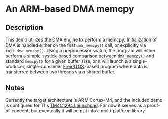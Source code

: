 # An ARM-based DMA memcpy

## Description

This demo utilizes the DMA engine to perform a memcpy.  Initialization of DMA 
is handled either on the first `dma_memcpy()` call, or explicitly via 
`init_dma_memcpy()`.  Using a preprocessor switch, the program will either 
perform a simple systick-based comparison between `dma_memcpy()` and standard
`memcpy()` for a given buffer size, or it will launch a a single-producer, 
single-consumer [FreeRTOS](http://www.freertos.org)-based program where data 
is transferred between two threads via a shared buffer.

## Notes

Currently the target architecture is ARM Cortex-M4, and the included demo is configured 
for TI's [TM4C1294 Launchpad](http://www.ti.com/tool/ek-tm4c1294xl).  For now 
it serves as a proof-of-concept, but eventually it will be put into a 
multi-platform library.


